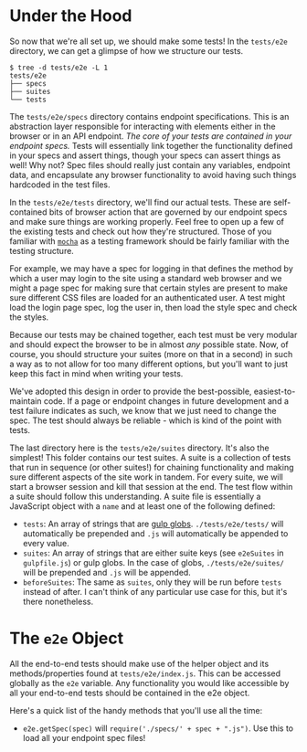 # Under the Hood

So now that we're all set up, we should make some tests! In the `tests/e2e`
directory, we can get a glimpse of how we structure our tests.

	$ tree -d tests/e2e -L 1
	tests/e2e
	├── specs
	├── suites
	└── tests

The `tests/e2e/specs` directory contains endpoint specifications. This is an
abstraction layer responsible for interacting with elements either in the
browser or in an API endpoint. *The core of your tests are contained in your
endpoint specs.* Tests will essentially link together the functionality defined
in your specs and assert things, though your specs can assert things as well!
Why not? Spec files should really just contain any variables, endpoint data,
and encapsulate any browser functionality to avoid having such things hardcoded
in the test files.

In the `tests/e2e/tests` directory, we'll find our actual tests. These are
self-contained bits of browser action that are governed by our endpoint specs
and make sure things are working properly. Feel free to open up a few of the
existing tests and check out how they're structured. Those of you familiar
with [`mocha`](http://mochajs.org) as a testing framework should be fairly
familiar with the testing structure.

For example, we may have a spec for logging in that defines the method by which
a user may login to the site using a standard web browser and we might a page
spec for making sure that certain styles are present to make sure different CSS
files are loaded for an authenticated user. A test might load the login page
spec, log the user in, then load the style spec and check the styles.

Because our tests may be chained together, each test must be very modular and
should expect the browser to be in almost _any_ possible state. Now, of course,
you should structure your suites (more on that in a second) in such a way as to
not allow for too many different options, but you'll want to just keep this
fact in mind when writing your tests.

We've adopted this design in order to provide the best-possible,
easiest-to-maintain code. If a page or endpoint changes in future development
and a test failure indicates as such, we know that we just need to change the
spec. The test should always be reliable - which is kind of the point with
tests.

The last directory here is the `tests/e2e/suites` directory. It's also the
simplest! This folder contains our test suites. A suite is a collection of
tests that run in sequence (or other suites!) for chaining functionality and
making sure different aspects of the site work in tandem. For every suite, we
will start a browser session and kill that session at the end. The test flow
within a suite should follow this understanding. A suite file is essentially
a JavaScript object with a `name` and at least one of the following defined: 

* `tests`: An array of strings that are [gulp
	globs](https://github.com/isaacs/node-glob). `./tests/e2e/tests/` will
	automatically be prepended and `.js` will automatically be appended to
	every value.
* `suites`: An array of strings that are either suite keys (see `e2eSuites` in
	`gulpfile.js`) or gulp globs. In the case of globs, `./tests/e2e/suites/`
	will be prepended and `.js` will be appended.
* `beforeSuites`: The same as `suites`, only they will be run before `tests`
	instead of after. I can't think of any particular use case for this, but
	it's there nonetheless.

# The `e2e` Object

All the end-to-end tests should make use of the helper object and its
methods/properties found at `tests/e2e/index.js`. This can be accessed globally
as the `e2e` variable. Any functionality you would like accessible by all your
end-to-end tests should be contained in the e2e object.

Here's a quick list of the handy methods that you'll use all the time:

* `e2e.getSpec(spec)` will `require('./specs/' + spec + ".js")`. Use this to
	load all your endpoint spec files!

